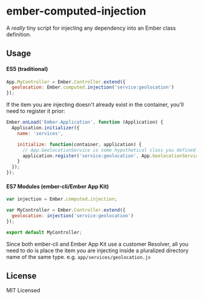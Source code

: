 ember-computed-injection
========================

A *really* tiny script for injecting any dependency into an Ember class definition.

## Usage

#### ES5 (traditional)
```javascript
App.MyController = Ember.Controller.extend({
  geolocation: Ember.computed.injection('service:geolocation')
});
```
If the item you are injecting doesn't already exist in the container, you'll need to register it prior:
```javascript
Ember.onLoad('Ember.Application', function (Application) {
  Application.initializer({
    name: 'services',

    initialize: function(container, application) {
      // App.GeolocationService is some hypothetical class you defined prior 
      application.register('service:geolocation', App.GeolocationService);
    }
  });
});
```
#### ES7 Modules (ember-cli/Ember App Kit)
```javascript
var injection = Ember.computed.injection;

var MyController = Ember.Controller.extend({
  geolocation: injection('service:geolocation')
});

export default MyController;
```
Since both ember-cli and Ember App Kit use a customer Resolver, all you need to do is place the item you are injecting inside a pluralized directory name of the same type. e.g. `app/services/geolocation.js`

## License
MIT Licensed
